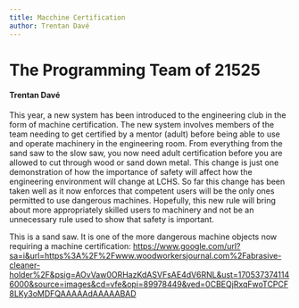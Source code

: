 ```yaml
---
title: Macchine Certification
author: Trentan Davé
---
```

# The Programming Team of 21525
#### Trentan Davé
  This year, a new system has been introduced to the engineering club in the form of machine certification. The new system involves members of the team needing to get certified by a mentor (adult) before being able to use and operate machinery in the engineering room. From everything from the sand saw to the slow saw, you now need adult certification before you are allowed to cut through wood or sand down metal. This change is just one demonstration of how the importance of safety will affect how the engineering environment will change at LCHS. So far this change has been taken well as it now enforces that competent users will be the only ones permitted to use dangerous machines. Hopefully, this new rule will bring about more appropriately skilled users to machinery and not be an unnecessary rule used to show that safety is important.

This is a sand saw. It is one of the more dangerous machine objects now requiring a machine certification: https://www.google.com/url?sa=i&url=https%3A%2F%2Fwww.woodworkersjournal.com%2Fabrasive-cleaner-holder%2F&psig=AOvVaw0ORHazKdASVFsAE4dV6RNL&ust=1705373741146000&source=images&cd=vfe&opi=89978449&ved=0CBEQjRxqFwoTCPCF8LKy3oMDFQAAAAAdAAAAABAD
